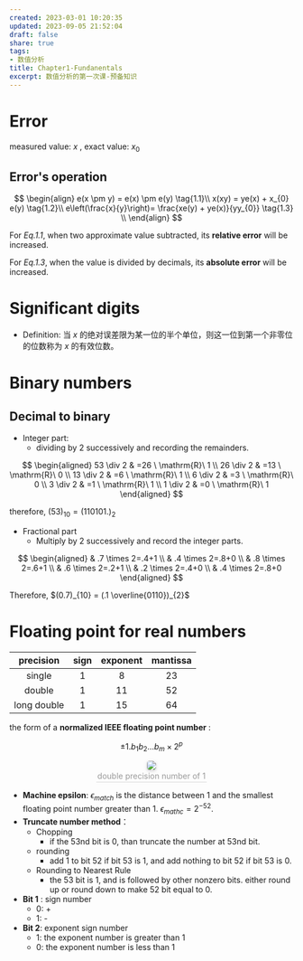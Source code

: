 ```yaml
---
created: 2023-03-01 10:20:35
updated: 2023-09-05 21:52:04
draft: false
share: true
tags:  
- 数值分析
title: Chapter1-Fundanentals
excerpt: 数值分析的第一次课-预备知识
---
```


# Error

measured value: $x$ , exact value: $x_{0}$

## Error's operation

$$
\begin{align}
e(x \pm y) = e(x) \pm e(y) \tag{1.1}\\
x(xy) = ye(x) + x_{0} e(y) \tag{1.2}\\
e\left(\frac{x}{y}\right)= \frac{xe(y) + ye(x)}{yy_{0}} \tag{1.3} \\
\end{align}
$$

For *Eq.1.1*, when two approximate value subtracted, its **relative error** will be increased.

For *Eq.1.3*, when the value is divided by decimals, its **absolute error** will be increased.

# Significant digits

- Definition: 当 $x$ 的绝对误差限为某一位的半个单位，则这一位到第一个非零位的位数称为 $x$ 的有效位数。

# Binary numbers

## Decimal to binary 
- Integer part:
    - dividing by 2 successively and recording the remainders.

$$
\begin{aligned}
53 \div 2 & =26 \ \mathrm{R}\  1 \\
26 \div 2 & =13 \ \mathrm{R}\  0 \\
13 \div 2 & =6 \ \mathrm{R}\  1 \\
6 \div 2 & =3 \ \mathrm{R}\  0 \\
3 \div 2 & =1 \ \mathrm{R}\  1 \\
1 \div 2 & =0 \ \mathrm{R}\  1
\end{aligned}
$$

therefore, $(53)_{10} = (110101.)_{2}$ 

- Fractional part
    - Multiply by 2 successively and record the integer parts.

$$
\begin{aligned}
& .7 \times 2=.4+1 \\
& .4 \times 2=.8+0 \\
& .8 \times 2=.6+1 \\
& .6 \times 2=.2+1 \\
& .2 \times 2=.4+0 \\
& .4 \times 2=.8+0
\end{aligned}
$$

Therefore, $(0.7)_{10} = (.1 \overline{0110})_{2}$ 

# Floating point for real numbers 

| precision   | sign | exponent | mantissa |
| :-----------: | :----: | :--------: | :--------: |
| single      | 1    | 8        | 23       |
| double      | 1    | 11       | 52       |
| long double | 1    | 15       | 64       | 

the form of a **normalized IEEE floating point number** :

$$
\pm 1.b_{1}b_{2}\ldots b_{m} \times 2^{p} \tag{3.1}
$$

<center>
    <img style="border-radius: 0.3125em;
    box-shadow: 0 2px 4px 0 rgba(34,36,38,.12),0 2px 10px 0 rgba(34,36,38,.08);"
    src="https://search.pstatic.net/common?src=https://i.imgur.com/ZrsDDxr.png">
    <br>
    <div style="color:orange; border-bottom: 1px solid #d9d9d9;
    display: inline-block;
    color: #999;
    padding: 2px;">double precision number of 1
    </div>
</center>

- **Machine epsilon**: $\epsilon_{match}$ is the distance between 1 and the smallest floating point number greater than 1. $\epsilon_{mathc}= 2^{-52}$.
- **Truncate number method**：
    - Chopping
        - if the 53nd bit is 0, than truncate the number at 53nd bit.
    - rounding
        - add 1 to bit 52 if bit 53 is 1, and add nothing to bit 52 if bit 53 is 0.
    - Rounding to Nearest Rule
        - the 53 bit is 1, and is followed by other nonzero bits. either round up or round down to make 52 bit equal to 0.
- **Bit 1** : sign number 
    - 0: +
    - 1: -
- **Bit 2**: exponent sign number
    - 1: the exponent number is greater than 1
    - 0: the exponent number is less than 1
